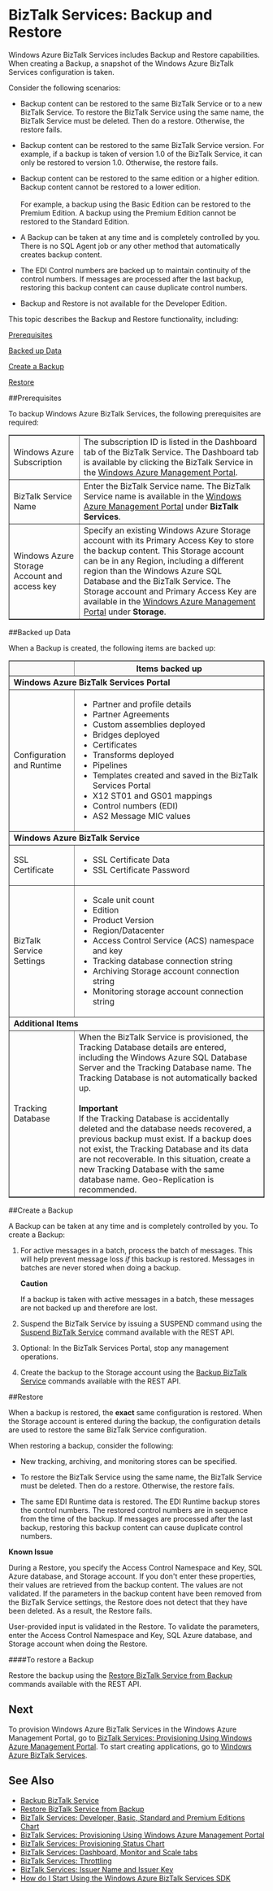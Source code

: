 <properties linkid="develop-mobile-how-to-guides-register-windows-store-app-server-auth" urlDisplayName="Register your Windows Store app package for Microsoft authentication" pageTitle="Register your Windows Store app package for Microsoft authentication" metaKeywords="" description="Learn how to register your Windows Store app for Microsoft authentication in your Windows Azure Mobile Services application." metaCanonical="" services="" documentationCenter="" title="BizTalk Services: Backup and Restore" authors=""  solutions="" writer="mandia" manager="paulettm" editor="cgronlun"  />



# BizTalk Services: Backup and Restore

Windows Azure BizTalk Services includes Backup and Restore capabilities. When creating a Backup, a snapshot of the Windows Azure BizTalk Services configuration is taken.

Consider the following scenarios:

- Backup content can be restored to the same BizTalk Service or to a new BizTalk Service. To restore the BizTalk Service using the same name, the BizTalk Service must be deleted. Then do a restore. Otherwise, the restore fails.

- Backup content can be restored to the same BizTalk Service version. For example, if a backup is taken of version 1.0 of the BizTalk Service, it can only be restored to version 1.0. Otherwise, the restore fails.

- Backup content can be restored to the same edition or a higher edition. Backup content cannot be restored to a lower edition. <br/><br/>
For example, a backup using the Basic Edition can be restored to the Premium Edition. A backup using the Premium Edition cannot be restored to the Standard Edition.

- A Backup can be taken at any time and is completely controlled by you. There is no SQL Agent job or any other method that automatically creates backup content. 

- The EDI Control numbers are backed up to maintain continuity of the control numbers. If messages are processed after the last backup, restoring this backup content can cause duplicate control numbers.

- Backup and Restore is not available for the Developer Edition. 


This topic describes the Backup and Restore functionality, including:

[Prerequisites](#prereq)

[Backed up Data](#budata)

[Create a Backup](#createbu)

[Restore](#restore)

##<a name="prereq"></a>Prerequisites

To backup Windows Azure BizTalk Services, the following prerequisites are required:

<table border="1" cellpadding="5">
<tr>
<td>Windows Azure Subscription</td> 
<td align="left">The subscription ID is listed in the Dashboard tab of the BizTalk Service. The Dashboard tab is available by clicking the BizTalk Service in the <a HREF="http://go.microsoft.com/fwlink/p/?LinkID=213885">Windows Azure Management Portal</a>.</td> 
</tr> 
<tr>
<td>BizTalk Service Name</td> 
<td align="left">Enter the BizTalk Service name. The BizTalk Service name is available in the <a HREF="http://go.microsoft.com/fwlink/p/?LinkID=213885">Windows Azure Management Portal</a> under <strong>BizTalk Services</strong>.</td> 
</tr> 
<tr>
<td>Windows Azure Storage Account and access key</td> 
<td align="left">Specify an existing Windows Azure Storage account with its Primary Access Key to store the backup content. This Storage account can be in any Region, including a different region than the Windows Azure SQL Database and the BizTalk Service. The Storage account and Primary Access Key are available in the <a HREF="http://go.microsoft.com/fwlink/p/?LinkID=213885">Windows Azure Management Portal</a> under <strong>Storage</strong>.</td>
</tr>
</table>


##<a name="budata"></a>Backed up Data

When a Backup is created, the following items are backed up:

<table border="1" cellpadding="5"> 
<tr bgcolor="FAF9F9">
<th> </th>
<th>Items backed up</th> 
</tr> 
<tr>
<td colspan="2">
 <strong>Windows Azure BizTalk Services Portal</strong></td>
</tr> 
<tr>
<td>Configuration and Runtime</td> 
<td align="left"><ul>
<li>Partner and profile details</li>
<li>Partner Agreements</li>
<li>Custom assemblies deployed</li>
<li>Bridges deployed</li>
<li>Certificates</li>
<li>Transforms deployed</li>
<li>Pipelines</li>
<li>Templates created and saved in the BizTalk Services Portal</li>
<li>X12 ST01 and GS01 mappings</li>
<li>Control numbers (EDI)</li>
<li>AS2 Message MIC values</li>
</ul></td>
</tr> 
 
<tr>
<td colspan="2">
 <strong>Windows Azure BizTalk Service</strong></td>
</tr> 
<tr>
<td>SSL Certificate</td> 
<td align="left">
<ul>
<li>SSL Certificate Data</li>
<li>SSL Certificate Password</li>
</ul>
</td>
</tr> 
<tr>
<td>BizTalk Service Settings</td> 
<td align="left">
<ul>
<li>Scale unit count</li>
<li>Edition</li>
<li>Product Version</li>
<li>Region/Datacenter</li>
<li>Access Control Service (ACS) namespace and key</li>
<li>Tracking database connection string</li>
<li>Archiving Storage account connection string</li>
<li>Monitoring storage account connection string</li>
</ul></td>
</tr> 
<tr>
<td colspan="2">
 <strong>Additional Items</strong></td>
</tr> 
<tr>
<td>Tracking Database</td> 
<td align="left">When the BizTalk Service is provisioned, the Tracking Database details are entered, including the Windows Azure SQL Database Server and the Tracking Database name. The Tracking Database is not automatically backed up.<br/><br/>
<strong>Important</strong><br/>
If the Tracking Database is accidentally deleted and the database needs recovered, a previous backup must exist. If a backup does not exist, the Tracking Database and its data are not recoverable. In this situation, create a new Tracking Database with the same database name. Geo-Replication is recommended.</td>
</tr> 
</table>




##<a name="createbu"></a>Create a Backup

A Backup can be taken at any time and is completely controlled by you. To create a Backup:

<ol>
<li><p>For active messages in a batch, process the batch of messages. This will help prevent message loss <i>if</i> this backup is restored. Messages in batches are never stored when doing a backup.</p>
<p><strong>Caution</strong></p>
<p>If a backup is taken with active messages in a batch, these messages are not backed up and therefore are lost.</p></li>
<li>Suspend the BizTalk Service by issuing a SUSPEND command using the <a HREF="http://msdn.microsoft.com/library/windowsazure/dn232419.aspx">Suspend BizTalk Service</a> command available with the REST API.</li>
<li><p>Optional: In the BizTalk Services Portal, stop any management operations.</p></li>
<li><p>Create the backup to the Storage account using the <a HREF="http://go.microsoft.com/fwlink/p/?LinkID=325584">Backup BizTalk Service</a> commands available with the REST API.</p></li>
</ol>



##<a name="restore"></a>Restore

When a backup is restored, the **exact** same configuration is restored. When the Storage account is entered during the backup, the configuration details are used to restore the same BizTalk Service configuration. 

When restoring a backup, consider the following:

- New tracking, archiving, and monitoring stores can be specified.

- To restore the BizTalk Service using the same name, the BizTalk Service must be deleted. Then do a restore. Otherwise, the restore fails.

- The same EDI Runtime data is restored. The EDI Runtime backup stores the control numbers. The restored control numbers are in sequence from the time of the backup. If messages are processed after the last backup, restoring this backup content can cause duplicate control numbers.

**Known Issue**
<p>During a Restore, you specify the Access Control Namespace and Key, SQL Azure database, and Storage account. If you don't enter these properties, their values are retrieved from the backup content. The values are not validated. If the parameters in the backup content have been removed from the BizTalk Service settings, the Restore does not detect that they have been deleted. As a result, the Restore fails.</p>

User-provided input is validated in the Restore. To validate the parameters, enter the Access Control Namespace and Key, SQL Azure database, and Storage account when doing the Restore.


####To restore a Backup

Restore the backup using the [Restore BizTalk Service from Backup](http://go.microsoft.com/fwlink/p/?LinkID=325582) commands available with the REST API.



## Next

To provision Windows Azure BizTalk Services in the Windows Azure Management Portal, go to [BizTalk Services: Provisioning Using Windows Azure Management Portal](http://go.microsoft.com/fwlink/p/?LinkID=302280). To start creating applications, go to [Windows Azure BizTalk Services](http://go.microsoft.com/fwlink/p/?LinkID=235197).

## See Also
- [Backup BizTalk Service](http://go.microsoft.com/fwlink/p/?LinkID=325584)<br/>
- [Restore BizTalk Service from Backup](http://go.microsoft.com/fwlink/p/?LinkID=325582)<br/>
- [BizTalk Services: Developer, Basic, Standard and Premium Editions Chart](http://go.microsoft.com/fwlink/p/?LinkID=302279)<br/>
- [BizTalk Services: Provisioning Using Windows Azure Management Portal](http://go.microsoft.com/fwlink/p/?LinkID=302280)<br/>
- [BizTalk Services: Provisioning Status Chart](http://go.microsoft.com/fwlink/p/?LinkID=329870)<br/>
- [BizTalk Services: Dashboard, Monitor and Scale tabs](http://go.microsoft.com/fwlink/p/?LinkID=302281)<br/>
- [BizTalk Services: Throttling](http://go.microsoft.com/fwlink/p/?LinkID=302282)<br/>
- [BizTalk Services: Issuer Name and Issuer Key](http://go.microsoft.com/fwlink/p/?LinkID=303941)<br/>
- [How do I Start Using the Windows Azure BizTalk Services SDK](http://go.microsoft.com/fwlink/p/?LinkID=302335)<br/>
